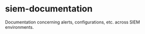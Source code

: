# siem-documentation
Documentation concerning alerts, configurations, etc. across SIEM environments.
